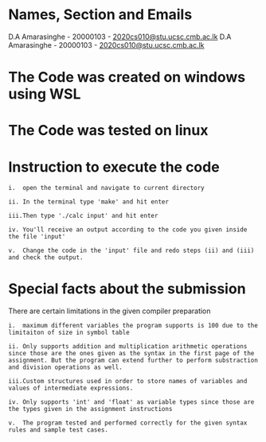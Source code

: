 # Names, Section and Emails
D.A Amarasinghe - 20000103 - 2020cs010@stu.ucsc.cmb.ac.lk
D.A Amarasinghe - 20000103 - 2020cs010@stu.ucsc.cmb.ac.lk

# The Code was created on windows using WSL
# The Code was tested on linux

# Instruction to execute the code
    i.  open the terminal and navigate to current directory

    ii. In the terminal type 'make' and hit enter

    iii.Then type './calc input' and hit enter

    iv. You'll receive an output according to the code you given inside the file 'input'

    v.  Change the code in the 'input' file and redo steps (ii) and (iii) and check the output.

# Special facts about the submission

There are certain limitations in the given compiler preparation

    i.  maximum different variables the program supports is 100 due to the limitaiton of size in symbol table

    ii. Only supports addition and multiplication arithmetic operations since those are the ones given as the syntax in the first page of the assignment. But the program can extend further to perform substraction and division operations as well.

    iii.Custom structures used in order to store names of variables and values of intermediate expressions.

    iv. Only supports 'int' and 'float' as variable types since those are the types given in the assignment instructions

    v.  The program tested and performed correctly for the given syntax rules and sample test cases.